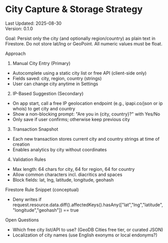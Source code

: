 # City Capture & Storage Strategy

Last Updated: 2025-08-30  
Version: 0.1.0

Goal: Persist only the city (and optionally region/country) as plain text in Firestore. Do not store lat/lng or GeoPoint. All numeric values must be float.

Approach
1) Manual City Entry (Primary)
- Autocomplete using a static city list or free API (client-side only)
- Fields saved: city, region, country (strings)
- User can change city anytime in Settings

2) IP-Based Suggestion (Secondary)
- On app start, call a free IP geolocation endpoint (e.g., ipapi.co/json or ip whois) to get city and country
- Show a non-blocking prompt: "Are you in {city, country}?" with Yes/No
- Only save if user confirms; otherwise keep previous city

3) Transaction Snapshot
- Each new transaction stores current city and country strings at time of creation
- Enables analytics by city without coordinates

4) Validation Rules
- Max length: 64 chars for city, 64 for region, 64 for country
- Allow common characters incl. diacritics and spaces
- Block fields: lat, lng, latitude, longitude, geohash

Firestore Rule Snippet (conceptual)
- Deny writes if request.resource.data.diff().affectedKeys().hasAny(["lat","lng","latitude","longitude","geohash"]) == true

Open Questions
- Which free city list/API to use? (GeoDB Cities free tier, or curated JSON)
- Localization of city names (use English exonyms or local endonyms?)
